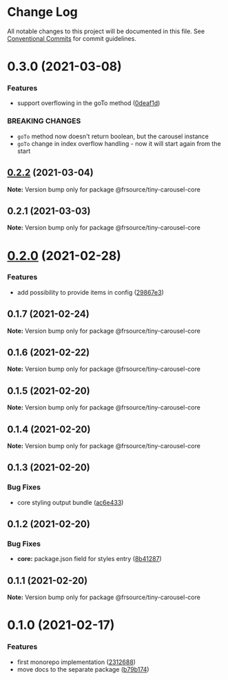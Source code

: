# Change Log

All notable changes to this project will be documented in this file.
See [Conventional Commits](https://conventionalcommits.org) for commit guidelines.

# 0.3.0 (2021-03-08)


### Features

* support overflowing in the goTo method ([0deaf1d](https://github.com/FRSource/tiny-carousel/commit/0deaf1dfa7f17f55c2d4c454d1cc10f18ad7f8a0))


### BREAKING CHANGES

* `goTo` method now doesn't return boolean, but the carousel instance
* `goTo` change in index overflow handling - now it will start again from the start





## [0.2.2](https://github.com/FRSource/tiny-carousel/compare/@frsource/tiny-carousel-core@0.2.1...@frsource/tiny-carousel-core@0.2.2) (2021-03-04)

**Note:** Version bump only for package @frsource/tiny-carousel-core





## 0.2.1 (2021-03-03)

**Note:** Version bump only for package @frsource/tiny-carousel-core





# [0.2.0](https://github.com/FRSource/tiny-carousel/compare/@frsource/tiny-carousel-core@0.1.7...@frsource/tiny-carousel-core@0.2.0) (2021-02-28)


### Features

* add possibility to provide items in config ([29867e3](https://github.com/FRSource/tiny-carousel/commit/29867e39526acd4d28c1efe0301a745520ca5880))





## 0.1.7 (2021-02-24)

**Note:** Version bump only for package @frsource/tiny-carousel-core





## 0.1.6 (2021-02-22)

**Note:** Version bump only for package @frsource/tiny-carousel-core





## 0.1.5 (2021-02-20)

**Note:** Version bump only for package @frsource/tiny-carousel-core





## 0.1.4 (2021-02-20)

**Note:** Version bump only for package @frsource/tiny-carousel-core





## 0.1.3 (2021-02-20)


### Bug Fixes

* core styling output bundle ([ac6e433](https://github.com/FRSource/tiny-carousel/commit/ac6e433d8496b99ab7ffb68cbf58bf8b6d3d0ce0))





## 0.1.2 (2021-02-20)


### Bug Fixes

* **core:** package.json field for styles entry ([8b41287](https://github.com/FRSource/tiny-carousel/commit/8b412873818cc94e6810f3247046477a53d150ed))





## 0.1.1 (2021-02-20)

**Note:** Version bump only for package @frsource/tiny-carousel-core





# 0.1.0 (2021-02-17)


### Features

* first monorepo implementation ([2312688](https://github.com/FRSource/tiny-carousel/commit/2312688645844099d71c228e9c94c5313fe33a61))
* move docs to the separate package ([b79b174](https://github.com/FRSource/tiny-carousel/commit/b79b174774e401d09ba2fd3877475741282c6eca))

